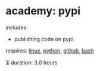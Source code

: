 # academy: pypi

includes:
- publishing code on pypi.

requires: [linux](./linux.md), [python](./python.md), [github](./github.md), [bash](./bash.md)

⏳ duration: 3.0 hours
